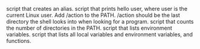 script that creates an alias.
script that prints hello user, where user is the current Linux user.
Add /action to the PATH. /action should be the last directory the shell looks into when looking for a program.
script that counts the number of directories in the PATH.
script that lists environment variables.
script that lists all local variables and environment variables, and functions.
